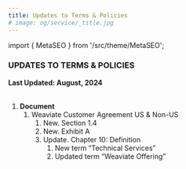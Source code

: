 ```yaml
---
title: Updates to Terms & Policies
# image: og/service/_title.jpg
---
```


import { MetaSEO } from '/src/theme/MetaSEO';

<MetaSEO img="og/service/_title.jpg" />

### **UPDATES TO TERMS & POLICIES**

**Last Updated: August, 2024**
<br></br>





1. **Document**
   1. Weaviate Customer Agreement US & Non-US
      1. New. Section 1.4
      2.  New. Exhibit A
      3.  Update. Chapter 10: Definition
           1.  New term “Technical Services”
           2.  Updated term “Weaviate Offering”




